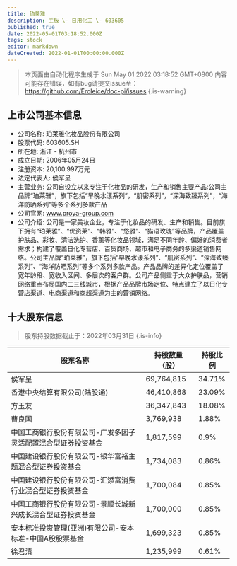 ```yaml
---
title: 珀莱雅
description: 主板 \- 日用化工 \- 603605
published: true
date: 2022-05-01T03:18:52.000Z
tags: stock
editor: markdown
dateCreated: 2022-01-01T00:00:00.000Z
---
```


> 本页面由自动化程序生成于 Sun May 01 2022 03:18:52 GMT+0800
> 内容可能存在错误，如有bug请提交issue至：https://github.com/Eroleice/doc-pi/issues
{.is-warning}

## 上市公司基本信息
- 公司名称: 珀莱雅化妆品股份有限公司
- 股票代码: 603605.SH
- 所在地: 浙江 - 杭州市
- 成立日期: 2006年05月24日
- 注册资本: 20,100.997万元
- 法定代表人: 侯军呈
- 主营业务: 公司自设立以来专注于化妆品的研发，生产和销售主要产品:公司主品牌“珀莱雅”，旗下包括“早晚水漾系列”，“肌密系列”，“深海致臻系列”，“海洋防晒系列”等多个系列多款产品
- 公司官网: www.proya-group.com
- 公司介绍: 公司是一家美妆企业，专注于化妆品的研发、生产和销售。目前旗下拥有“珀莱雅”、“优资莱”、“韩雅”、“悠雅”、“猫语玫瑰”等品牌，产品覆盖护肤品、彩妆、清洁洗护、香薰等化妆品领域，满足不同年龄、偏好的消费者需求；构建了覆盖日化专营店、百货商场、超市和电子商务的多渠道销售网络。公司主品牌“珀莱雅”，旗下包括“早晚水漾系列”、“肌密系列”、“深海致臻系列”、“海洋防晒系列”等多个系列多款产品。产品品牌的差异化定位覆盖了宽年龄段、宽收入区间、多层次的客户群。公司产品侧重于大众护肤品，营销网络重点布局国内二三线城市，根据产品品牌市场定位、特点建立了以日化专营店渠道、电商渠道和商超渠道为主的营销网络。


## 十大股东信息
> 股东持股数据截止于：2022年03月31日
{.is-info}

| 股东名称 | 持股数量（股） | 持股比例 |
| --- | --- | --- |
| 侯军呈 | 69,764,815 | 34.71% |
| 香港中央结算有限公司(陆股通) | 46,410,868 | 23.09% |
| 方玉友 | 36,347,843 | 18.08% |
| 曹良国 | 3,769,938 | 1.88% |
| 中国工商银行股份有限公司-广发多因子灵活配置混合型证券投资基金 | 1,817,599 | 0.9% |
| 中国建设银行股份有限公司-银华富裕主题混合型证券投资基金 | 1,734,083 | 0.86% |
| 中国建设银行股份有限公司-汇添富消费行业混合型证券投资基金 | 1,700,084 | 0.85% |
| 中国工商银行股份有限公司-景顺长城新兴成长混合型证券投资基金 | 1,700,000 | 0.85% |
| 安本标准投资管理(亚洲)有限公司-安本标准-中国A股股票基金 | 1,699,323 | 0.85% |
| 徐君清 | 1,235,999 | 0.61% |




